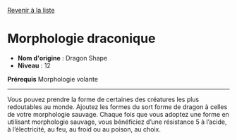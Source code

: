 [Revenir à la liste](..)

# Morphologie draconique

 * **Nom d'origine** : Dragon Shape
 * **Niveau** : 12


<p><strong>Prérequis</strong> Morphologie volante</p>
<hr>
<p>Vous pouvez prendre la forme de certaines des créatures les plus redoutables au monde. Ajoutez les formes du sort forme de dragon à celles de votre morphologie sauvage. Chaque fois que vous adoptez une forme en utilisant morphologie sauvage, vous bénéficiez d’une résistance 5 à l’acide, à l’électricité, au feu, au froid ou au poison, au choix.</p>